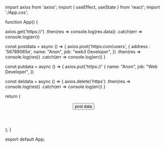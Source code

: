 
import axios from 'axios';
import { useEffect, useState } from 'react';
import './App.css';



function App() {

  axios.get('https://')
.then(res => console.log(res.data)) 
.catch(err => console.log(err))

  const postdata = async () => {
    axios.post('https:com/users', {
    address : '56789065e',
    name: "Anon",
    job: "web3 Developer",
   })
    .then(res => console.log(res)) 
    .catch(err => console.log(err))
  }

  const putdata = async () => {
      axios.put('https://' {
      name: "Anon",
      job: "Web Developer",
  })

  const deldata = async () => {
    axios.delete('https')
  .then(res => console.log(res)) 
  .catch(err => console.log(err))
  }
  
  return (
    <div className="App">
      <header className="App-header">
        <button onClick={putdata}>post data</button>
      </header>
    </div>
  );
}

export default App;
